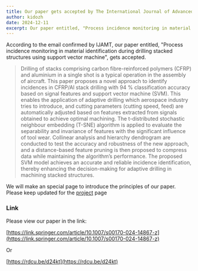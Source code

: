 ```yaml
---
title: Our paper gets accepted by The International Journal of Advanced Manufacturing Technology
author: kidozh
date: 2024-12-11
excerpt: Our paper entitled, "Process incidence monitoring in material identification during drilling stacked structures using support vector machine", gets accepted by The International Journal of Advanced Manufacturing Technology.
---
```



According to the email confirmed by IJAMT, our paper entitled, "Process incidence monitoring in material identification during drilling stacked structures using support vector machine", gets accepted.

> Drilling of stacks comprising carbon fibre-reinforced polymers (CFRP) and aluminium in a single shot is a typical operation in the assembly of aircraft. This paper proposes a novel approach to identify incidences in CFRP/Al stack drilling with 94 % classification accuracy based on signal features and support vector machine (SVM). This enables the application of adaptive drilling which aerospace industry tries to introduce, and cutting parameters (cutting speed, feed) are automatically adjusted based on features extracted from signals obtained to achieve optimal machining. The t-distributed stochastic neighbour embedding (T-SNE) algorithm is applied to evaluate the separability and invariance of features with the significant influence of tool wear. Collinear analysis and hierarchy dendrogram are conducted to test the accuracy and robustness of the new approach, and a distance-based feature pruning is then proposed to compress data while maintaining the algorithm’s performance. The proposed SVM model achieves an accurate and reliable incidence identification, thereby enhancing the decision-making for adaptive drilling in machining stacked structures.

We will make an special page to introduce the principles of our paper. Please keep updated for the [project](/project) page

### Link

Please view our paper in the link:

[https://link.springer.com/article/10.1007/s00170-024-14867-z](https://link.springer.com/article/10.1007/s00170-024-14867-z)

Or

[https://rdcu.be/d24kt](https://rdcu.be/d24kt)